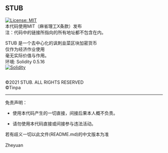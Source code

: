## STUB
[![License: MIT](https://img.shields.io/badge/License-MIT-yellow.svg)](https://opensource.org/licenses/MIT)<br>
本代码使用MIT（麻省理工X条款）发布<br>
注：代码中的链接所指向的所有地址都不包含在内。<br>


STUB 是一个去中心化的讽刺韭菜区块加密货币<br>
仅作为经济作业使用<br>
毫无实际价值与作用。<br>
环境: Solidity 0.5.16<br>
[![Solidity](https://img.shields.io/badge/language-Solidity-AA6746.svg)](https://github.com/ethereum/solidity)<br>
<br>

©2021 STUB. ALL RIGHTS RESERVED<br>
©Tinpa<br>
****

免责声明：

* 使用本代码产生的一切直接，间接后果本人概不负责。

* 请勿使用本代码直接或间接参与违法活动。

若有歧义一切以此文件(README.md)的中文版本为准<br>
<br>
Zheyuan
